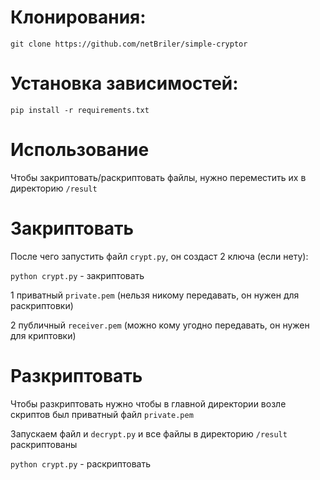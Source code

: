 # Клонирования:

`git clone https://github.com/netBriler/simple-cryptor`

# Установка зависимостей:

`pip install -r requirements.txt`

# Использование
Чтобы закриптовать/раскриптовать файлы, нужно переместить их в директорию `/result`

# Закриптовать

После чего запустить файл `crypt.py`, он создаст 2 ключа (если нету):

`python crypt.py` - закриптовать

1 приватный `private.pem` (нельзя никому передавать, он нужен для раскриптовки)

2 публичный `receiver.pem` (можно кому угодно передавать, он нужен для криптовки)

# Разкриптовать

Чтобы разкриптовать нужно чтобы в главной директории возле скриптов был приватный файл `private.pem`

Запускаем файл и `decrypt.py` и все файлы в директорию `/result` раскриптованы

`python crypt.py` - раскриптовать